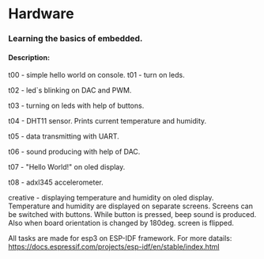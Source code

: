 <h1>Hardware</h1>
<h3>Learning the basics of embedded.</h3>
<h4>Description:</h4>

t00 - simple hello world on console.
t01 - turn on leds.

t02 - led`s blinking on DAC and PWM.

t03 - turning on leds with help of buttons.

t04 - DHT11 sensor. Prints current temperature and humidity.

t05 - data transmitting with UART.

t06 - sound producing with help of DAC.

t07 - "Hello World!" on oled display.

t08 - adxl345 accelerometer.

creative  - displaying temperature and humidity on oled display. Temperature and humidity are displayed on separate screens. Screens can be switched with buttons. While button is pressed, beep sound is produced. Also when board orientation is changed by 180deg. screen is flipped.

All tasks are made for esp3 on ESP-IDF framework.
For more datails:
https://docs.espressif.com/projects/esp-idf/en/stable/index.html

